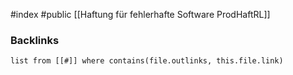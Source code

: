 #index #public 
[[Haftung für fehlerhafte Software ProdHaftRL]]


### Backlinks
```dataview 
list from [[#]] where contains(file.outlinks, this.file.link)
```

